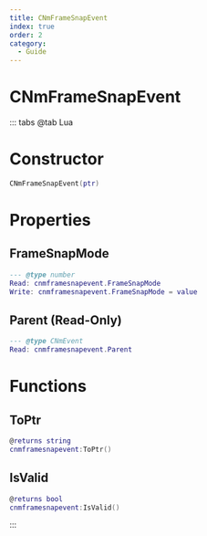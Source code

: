 ```yaml
---
title: CNmFrameSnapEvent
index: true
order: 2
category:
  - Guide
---
```


# CNmFrameSnapEvent

::: tabs
@tab Lua
# Constructor
```lua
CNmFrameSnapEvent(ptr)
```
# Properties
## FrameSnapMode 
```lua
--- @type number
Read: cnmframesnapevent.FrameSnapMode
Write: cnmframesnapevent.FrameSnapMode = value
```
## Parent (Read-Only)
```lua
--- @type CNmEvent
Read: cnmframesnapevent.Parent
```
# Functions
## ToPtr
```lua
@returns string
cnmframesnapevent:ToPtr()
```
## IsValid
```lua
@returns bool
cnmframesnapevent:IsValid()
```

:::